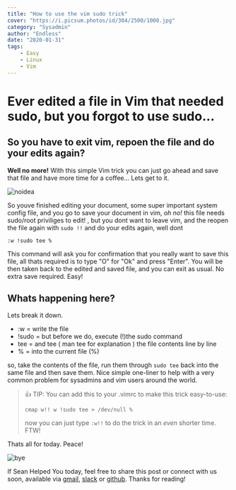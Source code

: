 ```yaml
---
title: "How to use the vim sudo trick"
cover: "https://i.picsum.photos/id/304/2500/1000.jpg"
category: "Sysadmin"
author: "Endless"
date: "2020-01-31"
tags:
    - Easy
    - Linux
    - Vim
---
```


# Ever edited a file in Vim that needed sudo, but you forgot to use sudo...

## So you have to exit vim, repoen the file and do your edits again?

__Well no more!__  With this simple Vim trick you can just go ahead and save that file and have more time for a coffee... Lets get to it.

![noidea](https://content.spiceworksstatic.com/service.community/p/post_images/0000260963/597622c4/attached_image/f92d4b22e5cc707446004930603cdb4d--white-belt-black-belt.jpg)

So youve finished editing your document, some super important system config file, and you go to save your document in vim, _oh no!_ this file needs sudo/root priviliges to edit! , but you dont want to leave vim, and the reopen the file again with ```sudo !!``` and do your edits again, well dont 

```:w !sudo tee %```

This command will ask you for confirmation that you really want to save this file, all thats required is to type "O" for "Ok" and press "Enter". You will be then taken back to the edited and saved file, and you can exit as usual. No extra save required. Easy!

## Whats happening here?

Lets break it down.

- :w    = write the file
- !sudo  = but before we do, execute (!)the sudo command
- tee  = and tee ( man tee for explanation ) the file contents line by line
- % =  into the current file (%)

so, take the contents of the file, run them through ```sudo tee``` back into the same file and then save them. Nice simple one-liner to help with a very common problem for sysadmins and vim users around the world.

> 👍 TIP: You can add this to your .vimrc to make this trick easy-to-use:
>```
>cmap w!! w !sudo tee > /dev/null %
>```
> now you can just type ```:w!!``` to do the trick in an _even_ shorter time. FTW!

Thats all for today. Peace!

![bye](https://img.buzzfeed.com/buzzfeed-static/static/2017-11/22/9/enhanced/buzzfeed-prod-web-06/anigif_enhanced-26695-1511361022-1_preview.gif)

If Sean Helped You today, feel free to share this post or connect with us soon, available via [gmail](mailto:seanwillhelpyou@gmail.com), [slack](https://app.slack.com/client/TLMMVFQ1X/CLVTNC1MM) or [github](https://github.com/RH-sdavey/sean-will-help-you).
Thanks for reading!
